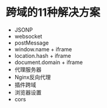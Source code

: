 # 跨域的11种解决方案
* JSONP
* websocket
* postMessage
* window.name + iframe
* location.hash + iframe
* document.domain + iframe
* 代理服务器
* Nginx反向代理
* 插件跨域
* 浏览器设置
* cors
